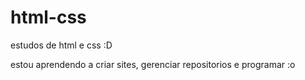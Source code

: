 # html-css
 estudos de html e css :D

estou aprendendo a criar sites, gerenciar repositorios e programar :o
